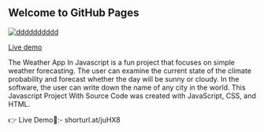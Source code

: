 ## Welcome to GitHub Pages

<a href="https://ibb.co/j8GFZnm"><img src="https://i.ibb.co/wdC1r5V/dddddddddd.png" alt="dddddddddd" border="0"></a>

<a href="https://okrahul.github.io/LiveWeatherReport-/" target="_blank"> Live demo </a>

<p> The Weather App In Javascript is a fun project that focuses on simple weather forecasting. The user can examine the current state of the climate probability and forecast whether the day will be sunny or cloudy. In the software, the user can write down the name of any city in the world. This Javascript Project With Source Code was created with JavaScript, CSS, and HTML.</p>

👉 Live Demo🔴:- shorturl.at/juHX8
